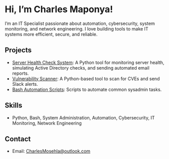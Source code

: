 # Hi, I’m Charles Maponya! 
I’m an IT Specialist passionate about automation, cybersecurity, system monitoring, and network engineering. I love building tools to make IT systems more efficient, secure, and reliable.

## Projects
- [Server Health Check System](https://github.com/CharlesMCMaponya/Server-Health-Check-System): A Python tool for monitoring server health, simulating Active Directory checks, and sending automated email reports.
- [Vulnerability Scanner](https://github.com/CharlesMCMaponya/vuln_scanner): A Python-based tool to scan for CVEs and send Slack alerts.
- [Bash Automation Scripts](https://github.com/CharlesMCMaponya/Bash-Automation-Scripts): Scripts to automate common sysadmin tasks.

## Skills
- Python, Bash, System Administration, Automation, Cybersecurity, IT Monitoring, Network Engineering

## Contact
- Email: CharlesMosehla@outlook.com
